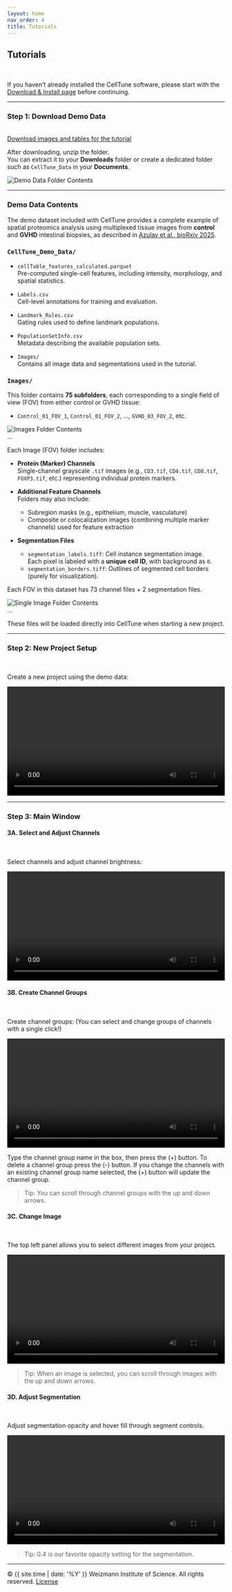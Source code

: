 ```yaml
---
layout: home
nav_order: 4
title: Tutorials
---
```


## Tutorials
&nbsp;  

If you haven’t already installed the CellTune software, please start with the [Download & Install page](download) before continuing.

---
### Step 1: Download Demo Data
&nbsp;  
[Download images and tables for the tutorial](https://github.com/KerenLab/CellTune-App/releases/download/v0.1.0/CellTune_Demo_Data.zip)

After downloading, unzip the folder.  
You can extract it to your **Downloads** folder or create a dedicated folder such as `CellTune_Data` in your **Documents**.

![Demo Data Folder Contents](assets/tutorial/demo_data_folder.png)

---

### Demo Data Contents

The demo dataset included with CellTune provides a complete example of spatial proteomics analysis using multiplexed tissue images from **control** and **GVHD** intestinal biopsies, as described in [Azulay et al., bioRxiv 2025](https://www.biorxiv.org/content/10.1101/2024.09.02.610085v1.full).

### `CellTune_Demo_Data/`

- `cellTable_features_calculated.parquet`  
  Pre-computed single-cell features, including intensity, morphology, and spatial statistics.

- `Labels.csv`  
  Cell-level annotations for training and evaluation.

- `Landmark_Rules.csv`  
  Gating rules used to define landmark populations.

- `PopulationSetInfo.csv`  
  Metadata describing the available population sets.

- `Images/`  
  Contains all image data and segmentations used in the tutorial.


### `Images/`

This folder contains **75 subfolders**, each corresponding to a single field of view (FOV) from either control or GVHD tissue:

- `Control_01_FOV_1`, `Control_01_FOV_2`, ..., `GVHD_03_FOV_2`, etc.

![Images Folder Contents](assets/tutorial/images_folder.png)
&nbsp;  
...  

Each Image (FOV) folder includes:

- **Protein (Marker) Channels**  
  Single-channel grayscale `.tif` images (e.g., `CD3.tif`, `CD4.tif`, `CD8.tif`, `FOXP3.tif`, etc.) representing individual protein markers.

- **Additional Feature Channels**  
  Folders may also include:
  - Subregion masks (e.g., epithelium, muscle, vasculature)
  - Composite or colocalization images (combining multiple marker channels) used for feature extraction 

- **Segmentation Files**  
  - `segmentation_labels.tiff`: Cell instance segmentation image.  
    Each pixel is labeled with a **unique cell ID**, with background as `0`.
  - `segmentation_borders.tiff`: Outlines of segmented cell borders (purely for visualization).

Each FOV in this dataset has 73 channel files + 2 segmentation files.

![Single Image Folder Contents](assets/tutorial/single_image_folder.png)
&nbsp;  
...  

These files will be loaded directly into CellTune when starting a new project.

---

### Step 2: New Project Setup
&nbsp;  

Create a new project using the demo data:

<video width="100%" controls>
  <source src="/assets/tutorial/NewProjectSetup.mp4" type="video/mp4">
  Your browser does not support the video tag.
</video>


---

### Step 3: Main Window

#### 3A. Select and Adjust Channels
&nbsp;  

Select channels and adjust channel brightness:

<video width="100%" controls>
  <source src="/assets/tutorial/AdjustChannels.mp4" type="video/mp4">
  Your browser does not support the video tag.
</video>



#### 3B. Create Channel Groups
&nbsp;  

Create channel groups:
(You can select and change groups of channels with a single click!)

<video width="100%" controls>
  <source src="/assets/tutorial/ChannelGroups.mp4" type="video/mp4">
  Your browser does not support the video tag.
</video>

Type the channel group name in the box, then press the (+) button.
To delete a channel group press the (-) button. 
If you change the channels with an existing channel group name selected, the (+) button will update the channel group.
> Tip: You can scroll through channel groups with the up and down arrows.


#### 3C. Change Image 
&nbsp;  

The top left panel allows you to select different images from your project.

<video width="100%" controls>
  <source src="/assets/tutorial/ChangeImage.mp4" type="video/mp4">
  Your browser does not support the video tag.
</video>

> Tip: When an image is selected, you can scroll through images with the up and down arrows.


#### 3D. Adjust Segmentation 
&nbsp;  

Adjust segmentation opacity and hover fill through segment controls.

<video width="100%" controls>
  <source src="/assets/tutorial/AdjustSegmentation.mp4" type="video/mp4">
  Your browser does not support the video tag.
</video>

> Tip: 0.4 is our favorite opacity setting for the segmentation.


---

© {{ site.time | date: '%Y' }} Weizmann Institute of Science. All rights reserved. [License](/license/)
